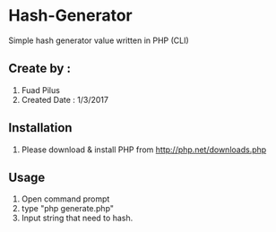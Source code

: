 # Hash-Generator
Simple hash generator value written in PHP (CLI)

## Create by :
1. Fuad Pilus
2. Created Date : 1/3/2017

## Installation
1. Please download & install PHP from http://php.net/downloads.php

## Usage
1. Open command prompt 
2. type "php generate.php"
3. Input string that need to hash.
